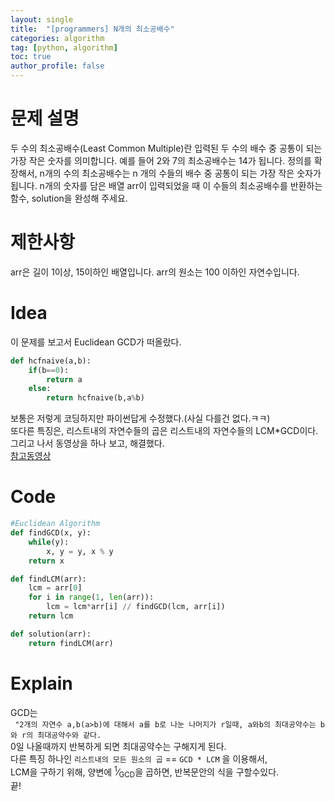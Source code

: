 ```yaml
---
layout: single
title:  "[programmers] N개의 최소공배수"
categories: algorithm
tag: [python, algorithm]
toc: true
author_profile: false
---
```



# 문제 설명
<p>두 수의 최소공배수(Least Common Multiple)란 입력된 두 수의 배수 중 공통이 되는 가장 작은 숫자를 의미합니다. 예를 들어 2와 7의 최소공배수는 14가 됩니다. 정의를 확장해서, n개의 수의 최소공배수는 n 개의 수들의 배수 중 공통이 되는 가장 작은 숫자가 됩니다. n개의 숫자를 담은 배열 arr이 입력되었을 때 이 수들의 최소공배수를 반환하는 함수, solution을 완성해 주세요.</p>

# 제한사항
<p>arr은 길이 1이상, 15이하인 배열입니다.
arr의 원소는 100 이하인 자연수입니다.</p>

# Idea
<p>이 문제를 보고서 Euclidean GCD가 떠올랐다.</p>

```python
def hcfnaive(a,b):
    if(b==0):
        return a
    else:
        return hcfnaive(b,a%b)
```
<p>보통은 저렇게 코딩하지만 파이썬답게 수정했다.(사실 다를건 없다.ㅋㅋ)<br/>
또다른 특징은, 리스트내의 자연수들의 곱은 리스트내의 자연수들의 LCM*GCD이다.<br/>
그리고 나서 동영상을 하나 보고, 해결했다.<br/>
<a href="https://ko.khanacademy.org/math/cc-sixth-grade-math/cc-6th-factors-and-multiples/cc-6th-lcm/v/least-common-multiple-lcm" target="_blank">참고동영상</a>
</p>


# Code
```python
#Euclidean Algorithm
def findGCD(x, y):
    while(y):
        x, y = y, x % y
    return x

def findLCM(arr):
    lcm = arr[0]
    for i in range(1, len(arr)):
        lcm = lcm*arr[i] // findGCD(lcm, arr[i])
    return lcm

def solution(arr):
    return findLCM(arr)
```

# Explain
GCD는    
``` "2개의 자연수 a,b(a>b)에 대해서 a를 b로 나눈 나머지가 r일때, a와b의 최대공약수는 b와 r의 최대공약수와 같다.```      
0일 나올때까지 반복하게 되면 최대공약수는 구해지게 된다.     
다른 특징 하나인 ```리스트내의 모든 원소의 곱``` == ```GCD * LCM``` 을 이용해서,   
LCM을 구하기 위해, 양변에 <sup>1</sup>&frasl;<sub>GCD</sub>을 곱하면, 반복문안의 식을 구할수있다.    
끝!    